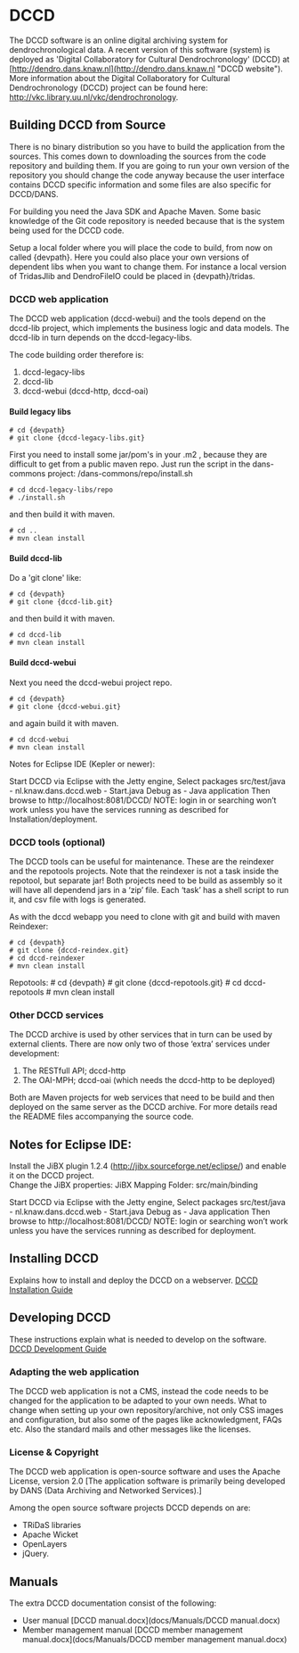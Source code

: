 # DCCD

The DCCD software is an online digital archiving system for dendrochronological data. 
A recent version of this software (system) is  deployed as 'Digital Collaboratory for Cultural Dendrochronology' (DCCD) at [http://dendro.dans.knaw.nl](http://dendro.dans.knaw.nl "DCCD website").
More information about the Digital Collaboratory for Cultural Dendrochronology (DCCD) project can be found here: http://vkc.library.uu.nl/vkc/dendrochronology. 

## Building DCCD from Source
There is no binary distribution so you have to build the application from the sources. 
This comes down to downloading the sources from the code repository and building them. If you are going to run your own version of the repository you should change the code anyway 
because the user interface contains DCCD specific information and some files are also specific for DCCD/DANS. For building you need the Java SDK and Apache Maven. Some basic knowledge of the Git code repository is needed because that is the system being used for the DCCD code. Setup a local folder where you will place the code to build, from now on called {devpath}. Here you could also place your own versions of dependent libs when you want to change them. For instance a local version of TridasJlib and DendroFileIO could be placed in {devpath}/tridas. 


### DCCD web application

The DCCD web application (dccd-webui) and the tools depend on the dccd-lib project, which implements the business logic and data models. 
The dccd-lib in turn depends on the dccd-legacy-libs. 

The code building order therefore is:

1. dccd-legacy-libs
2. dccd-lib
3. dccd-webui (dccd-http, dccd-oai) 

#### Build legacy libs

    # cd {devpath}    # git clone {dccd-legacy-libs.git}


First you need to install some jar/pom's in your .m2 , because they are difficult to get from a public maven repo. 
Just run the script in the dans-commons project: /dans-commons/repo/install.sh

	# cd dccd-legacy-libs/repo
    # ./install.sh
    
and then build it with maven. 

    # cd ..
	# mvn clean install

#### Build dccd-lib
    Do a 'git clone' like:     # cd {devpath}    # git clone {dccd-lib.git}
    and then build it with maven. 
    # cd dccd-lib    # mvn clean install

#### Build dccd-webui
Next you need the dccd-webui project repo. 
    # cd {devpath}    # git clone {dccd-webui.git}
    and again build it with maven. 
    # cd dccd-webui    # mvn clean installNotes for Eclipse IDE (Kepler or newer):
Start DCCD via Eclipse with the Jetty engine, Select packages src/test/java - nl.knaw.dans.dccd.web - Start.javaDebug as - Java applicationThen browse to http://localhost:8081/DCCD/NOTE: login in or searching won’t work unless you have the services running as described for Installation/deployment. 

### DCCD tools (optional)
The DCCD tools can be useful for maintenance. These are the reindexer and the repotools projects. Note that the reindexer is not a task inside the repotool, but separate jar!Both projects need to be build as assembly so it will have all dependend jars in a ‘zip’ file. Each ‘task’ has a shell script to run it, and csv file with logs is generated. As with the dccd webapp you need to clone with git and build with maven   Reindexer: 
    # cd {devpath}    # git clone {dccd-reindex.git}    # cd dccd-reindexer    # mvn clean installRepotools:     # cd {devpath}    # git clone {dccd-repotools.git}    # cd dccd-repotools    # mvn clean install### Other DCCD servicesThe DCCD archive is used by other services that in turn can be used by external clients. 
There are now only two of those ‘extra’ services under development:1.	The RESTfull API; dccd-http2.	The OAI-MPH; dccd-oai (which needs the dccd-http to be deployed) 
Both are Maven projects for web services that need to be build and then deployed on the same server as the DCCD archive. 
For more details read the README files accompanying the source code. ## Notes for Eclipse IDE:Install the JiBX plugin 1.2.4 (http://jibx.sourceforge.net/eclipse/) and enable it on the DCCD project.  Change the JiBX properties: JiBX Mapping Folder: src/main/bindingStart DCCD via Eclipse with the Jetty engine, Select packages src/test/java - nl.knaw.dans.dccd.web - Start.javaDebug as - Java applicationThen browse to http://localhost:8081/DCCD/NOTE: login or searching won’t work unless you have the services running as described for deployment. 
## Installing DCCD
Explains how to install and deploy the DCCD on a webserver. 
[DCCD Installation Guide](INSTALL.md)

## Developing DCCD
These instructions explain what is needed to develop on the software. 
[DCCD Development Guide](DEVELOPMENT.md)


### Adapting the web application The DCCD web application is not a CMS, instead the code needs to be changed for the application to be adapted to your own needs. What to change when setting up your own repository/archive, not only CSS images and configuration, but also some of the pages like acknowledgment, FAQs etc. Also the standard mails and other messages like the licenses. ### License & CopyrightThe DCCD web application is open-source software and uses the Apache License, version 2.0 [The application software is primarily being developed by DANS (Data Archiving and Networked Services).] Among the open source software projects DCCD depends on are: * TRiDaS libraries* Apache Wicket* OpenLayers* jQuery. 

## Manuals
The extra DCCD documentation consist of the following:

* User manual [DCCD manual.docx](docs/Manuals/DCCD manual.docx)
* Member management manual [DCCD member management manual.docx](docs/Manuals/DCCD member management manual.docx)

